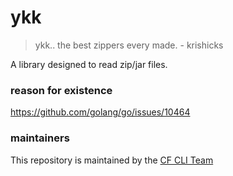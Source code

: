 # ykk
> ykk.. the best zippers every made. - krishicks

A library designed to read zip/jar files.

### reason for existence
https://github.com/golang/go/issues/10464

### maintainers
This repository is maintained by the [CF CLI Team](https://github.com/cloudfoundry/cli)
